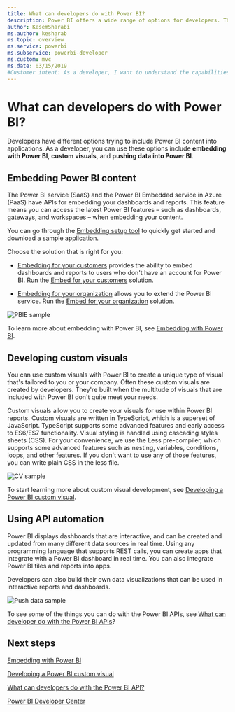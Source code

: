 ```yaml
---
title: What can developers do with Power BI?
description: Power BI offers a wide range of options for developers. This ranges from embedding to custom visuals and streaming datasets.
author: KesemSharabi
ms.author: kesharab
ms.topic: overview
ms.service: powerbi
ms.subservice: powerbi-developer
ms.custom: mvc
ms.date: 03/15/2019
#Customer intent: As a developer, I want to understand the capabilities of Power BI, so I have enough info to determine which Power BI developer features to use.
---
```


# What can developers do with Power BI?

Developers have different options trying to include Power BI content into applications. As a developer, you can use these options include **embedding with Power BI**, **custom visuals**, and **pushing data into Power BI**.

## Embedding Power BI content

The Power BI service (SaaS) and the Power BI Embedded service in Azure (PaaS) have APIs for embedding your dashboards and reports. This feature means you can access the latest Power BI features – such as dashboards, gateways, and workspaces – when embedding your content.

You can go through the [Embedding setup tool](https://aka.ms/embedsetup) to quickly get started and download a sample application.

Choose the solution that is right for you:

* [Embedding for your customers](embedding.md#embedding-for-your-customers) provides the ability to embed dashboards and reports to users who don't have an account for Power BI. Run the [Embed for your customers](https://aka.ms/embedsetup/AppOwnsData) solution.

* [Embedding for your organization](embedding.md#embedding-for-your-organization) allows you to extend the Power BI service. Run the [Embed for your organization](https://aka.ms/embedsetup/UserOwnsData) solution.

![PBIE sample](media/what-can-you-do/what-can-you-do-02.png)

To learn more about embedding with Power BI, see [Embedding with Power BI](embedding.md).

## Developing custom visuals

You can use custom visuals with Power BI to create a unique type of visual that's tailored to you or your company. Often these custom visuals are created by developers. They're built when the multitude of visuals that are included with Power BI don't quite meet your needs.

Custom visuals allow you to create your visuals for use within Power BI reports. Custom visuals are written in TypeScript, which is a superset of JavaScript. TypeScript supports some advanced features and early access to ES6/ES7 functionality. Visual styling is handled using cascading styles sheets (CSS). For your convenience, we use the Less pre-compiler, which supports some advanced features such as nesting, variables, conditions, loops, and other features. If you don't want to use any of those features, you can write plain CSS in the less file.

![CV sample](media/what-can-you-do/powerbi-custom-visual-store.png)

To start learning more about custom visual development, see [Developing a Power BI custom visual](visuals/custom-visual-develop-tutorial.md).

## Using API automation

Power BI displays dashboards that are interactive, and can be created and updated from many different data sources in real time. Using any programming language that supports REST calls, you can create apps that integrate with a Power BI dashboard in real time. You can also integrate Power BI tiles and reports into apps.

Developers can also build their own data visualizations that can be used in interactive reports and dashboards.

![Push data sample](media/what-can-you-do/powerbi-push-data.png)

To see some of the things you can do with the Power BI APIs, see [What can developer do with the Power BI APIs](automation/overview-of-power-bi-rest-api.md)?

## Next steps

[Embedding with Power BI](embedding.md)  

[Developing a Power BI custom visual](https://microsoft.github.io/PowerBI-visuals/docs/step-by-step-lab/developing-a-power-bi-custom-visual/)

[What can developers do with the Power BI API?](automation/overview-of-power-bi-rest-api.md)

[Power BI Developer Center](https://powerbi.microsoft.com/developers/)